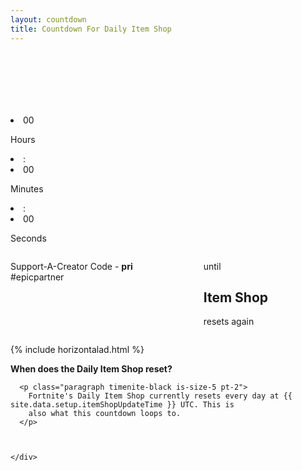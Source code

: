 ```yaml
---
layout: countdown
title: Countdown For Daily Item Shop
---
```




<section class="item-shop hero container countdown-section is-fullheight">
  <div class="has-text-centered">
<script async src="https://pagead2.googlesyndication.com/pagead/js/adsbygoogle.js?client=ca-pub-9957904903031832"
        crossorigin="anonymous"></script>
      <!-- Mobile Banner -->
      <ins class="adsbygoogle" style="display:inline-block;width:320px;height:100px"
        data-ad-client="ca-pub-9957904903031832" data-ad-slot="2366058630"></ins>
      <script>
        (adsbygoogle = window.adsbygoogle || []).push({});
      </script>
  </div>
  <div class="columns countdown-hours container is-vcentered">
    <div id="clock" class="column is-flex is-justify-content-center timenite-blue pt-4">
      <li class="has-text-centered"><span class="hours">00</span>
        <p class="hours_text is-size-5 has-text-centered">Hours</p>
      </li>
      <li class="pb-3 pr-3 pl-3 ">:</li>
      <li class="has-text-centered"><span class="minutes">00</span>
        <p class="minutes_text is-size-5 has-text-centered">Minutes</p>
      </li>
      <li class="pb-3 pr-3 pl-3">:</li>
      <li class="has-text-centered"><span class="seconds">00</span>
        <p class="seconds_text is-size-5 has-text-centered">Seconds</p>
      </li>
    </div>
  </div>

  <div class="container columns">
    <div class="column is-vcentered p-4">
      <p class="is-size-7 paragraph timenite-peach p-5">
        Support-A-Creator Code - <strong class="timenite-peach">pri</strong> <br>#epicpartner</p>
    </div>
    <div class="has-text-left has-text-centered-mobile column">
      <p class="pt-1 is-size-4 paragraph timenite-blue">until</p>
      <h2 class="is-size-2 chapter-name  timenite-blue">Item Shop</h2>
      <p class="pt-1 is-size-3">resets again</p>
    </div>
  </div>
</section>

{% include horizontalad.html %}

<section class="hero container">
  <div class="container p-4">
    <div class="support-section">
      <strong class="paragraph timenite-black is-size-5">
        When does the Daily Item Shop reset?
      </strong>

      <p class="paragraph timenite-black is-size-5 pt-2">
        Fortnite's Daily Item Shop currently resets every day at {{ site.data.setup.itemShopUpdateTime }} UTC. This is
        also what this countdown loops to.
      </p>



    </div>
  </div>
</section>